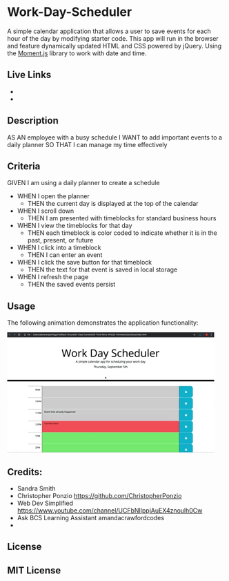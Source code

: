 # Work-Day-Scheduler
A simple calendar application that allows a user to save events for each hour of the day by modifying starter code. This app will run in the browser and feature dynamically updated HTML and CSS powered by jQuery.  Using the [Moment.js](https://momentjs.com/) library to work with date and time.

## Live Links
* 
* 

## Description
AS AN employee with a busy schedule
I WANT to add important events to a daily planner
SO THAT I can manage my time effectively

## Criteria
GIVEN I am using a daily planner to create a schedule
* WHEN I open the planner
    * THEN the current day is displayed at the top of the calendar
* WHEN I scroll down
    * THEN I am presented with timeblocks for standard business hours
* WHEN I view the timeblocks for that day
    * THEN each timeblock is color coded to indicate whether it is in the past, present, or future
* WHEN I click into a timeblock
    * THEN I can enter an event
* WHEN I click the save button for that timeblock
    * THEN the text for that event is saved in local storage
* WHEN I refresh the page
    * THEN the saved events persist


## Usage
The following animation demonstrates the application functionality:

![A user clicks on slots on the color-coded calendar and edits the events.](./Assets/images/05-third-party-apis-homework-demo.gif)

## Credits:
* Sandra Smith
* Christopher Ponzio https://github.com/ChristopherPonzio
* Web Dev Simplified https://www.youtube.com/channel/UCFbNIlppjAuEX4znoulh0Cw
* Ask BCS Learning Assistant amandacrawfordcodes
* 

## License
MIT License
---